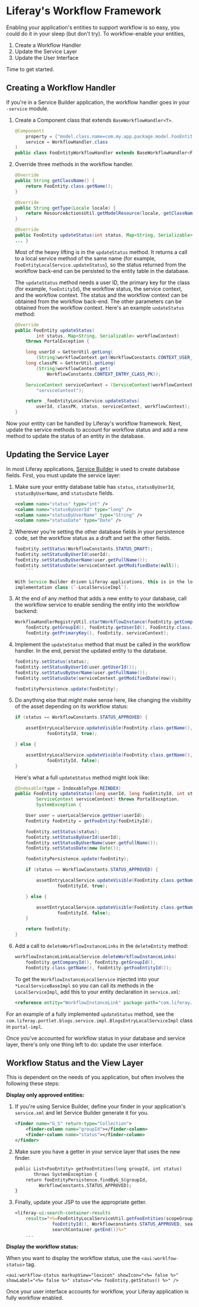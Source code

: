 # Liferay's Workflow Framework 

Enabling your application's entities to support workflow is so easy, you could do it in
your sleep (but don't try). To workflow-enable your entities,

1. Create a Workflow Handler 
2. Update the Service Layer 
3. Update the User Interface 

Time to get started. 

## Creating a Workflow Handler 

If you're in a Service Builder application, the workflow handler goes in your
`-service` module.

1.  Create a Component class that extends `BaseWorkflowHandler<T>`.

    ```java
    @Component(
        property = {"model.class.name=com.my.app.package.model.FooEntity"},
        service = WorkflowHandler.class
    )
    public class FooEntityWorkflowHandler extends BaseWorkflowHandler<FooEntity>
    ```

2.  Override three methods in the workflow handler.

    ```java
    @Override
    public String getClassName() {
        return FooEntity.class.getName();
    }

    @Override
    public String getType(Locale locale) {
        return ResourceActionsUtil.getModelResource(locale, getClassName());
    }

    @Override
    public FooEntity updateStatus(int status, Map<String, Serializable> workflowContext) {
    ... }
    ```

    Most of the heavy lifting is in the `updateStatus` method. It returns
    a call to a local service method of the same name (for example,
    `FooEntityLocalService.updateStatus`), so the status returned from the workflow
    back-end can be persisted to the entity table in the database. 

    The `updateStatus` method needs a user ID, the primary key for the
    class (for example, `fooEntityId`), the workflow status, the service
    context, and the workflow context. The status and the workflow context can
    be obtained from the workflow back-end. The other parameters can be
    obtained from the workflow context. Here's an example `uodateStatus` method:

    ```java
    @Override
    public FooEntity updateStatus(
            int status, Map<String, Serializable> workflowContext)
        throws PortalException {

        long userId = GetterUtil.getLong(
            (String)workflowContext.get(WorkflowConstants.CONTEXT_USER_ID));
        long classPK = GetterUtil.getLong(
            (String)workflowContext.get(
                WorkflowConstants.CONTEXT_ENTRY_CLASS_PK));

        ServiceContext serviceContext = (ServiceContext)workflowContext.get(
            "serviceContext");

        return _fooEntityLocalService.updateStatus(
            userId, classPK, status, serviceContext, workflowContext);
    }
    ```

Now your entity can be handled by Liferay's workflow framework. Next, update
the service methods to account for workflow status and add a new method to
update the status of an entity in the database.

## Updating the Service Layer 

In most Liferay applications, 
[Service Builder](/develop/tutorials/-/knowledge_base/7-1/service-builder) 
is used to create database fields. First, you must update the service layer: 

1.  Make sure your entity database table has `status`, `statusByUserId`,
    `statusByUserName`, and `statusDate` fields. 

    ```xml
    <column name="status" type="int" />
    <column name="statusByUserId" type="long" />
    <column name="statusByUserName" type="String" />
    <column name="statusDate" type="Date" />
    ```

2.  Wherever you're setting the other database fields in your persistence code,
    set the workflow status as a draft and set the other fields.

    ```java
    fooEntity.setStatus(WorkflowConstants.STATUS_DRAFT);
    fooEntity.setStatusByUserId(userId);
    fooEntity.setStatusByUserName(user.getFullName());
    fooEntity.setStatusDate(serviceContext.getModifiedDate(null));
        ```

    With Service Builder driven Liferay applications, this is in the local service
    implementation class (`-LocalServiceImpl`). 


1.  At the end of any method that adds a new entity to your database, call the
    workflow service to enable sending the entity into the workflow backend: 

    ```java
    WorkflowHandlerRegistryUtil.startWorkflowInstance(fooEntity.getCompanyId(),
        fooEntity.getGroupId(), fooEntity.getUserId(), FooEntity.class.getName(),
        fooEntity.getPrimaryKey(), fooEntity, serviceContext);
    ```

2.  Implement the `updateStatus` method that must be called in the workflow
    handler. In the end, persist the updated entity to the database. 


    ```java
    fooEntity.setStatus(status);
    fooEntity.setStatusByUserId(user.getUserId());
    fooEntity.setStatusByUserName(user.getFullName());
    fooEntity.setStatusDate(serviceContext.getModifiedDate(now));

    fooEntityPersistence.update(fooEntity);
    ```

3.  Do anything else that might make sense here, like
    changing the visibility of the asset depending on its workflow status:

    ```java
    if (status == WorkflowConstants.STATUS_APPROVED) {

        assetEntryLocalService.updateVisible(FooEntity.class.getName(),
                fooEntityId, true);

    } else {

        assetEntryLocalService.updateVisible(FooEntity.class.getName(),
                fooEntityId, false);
    }
    ```

    Here's what a full `updateStatus` method might look like:

    ```java
	@Indexable(type = IndexableType.REINDEX)
    public FooEntity updateStatus(long userId, long fooEntityId, int status,
			ServiceContext serviceContext) throws PortalException,
			SystemException {

		User user = userLocalService.getUser(userId);
		FooEntity fooEntity = getFooEntity(fooEntityId);

		fooEntity.setStatus(status);
		fooEntity.setStatusByUserId(userId);
		fooEntity.setStatusByUserName(user.getFullName());
		fooEntity.setStatusDate(new Date());

		fooEntityPersistence.update(fooEntity);

		if (status == WorkflowConstants.STATUS_APPROVED) {

			assetEntryLocalService.updateVisible(FooEntity.class.getName(),
					fooEntityId, true);

		} else {

			assetEntryLocalService.updateVisible(FooEntity.class.getName(),
					fooEntityId, false);
		}

		return fooEntity;
	}
    ```
4.  Add a call to `deleteWorkflowInstanceLinks` in the `deleteEntity` method:

    ```java
    workflowInstanceLinkLocalService.deleteWorkflowInstanceLinks(
        fooEntity.getCompanyId(), fooEntity.getGroupId(),
        FooEntity.class.getName(), fooEntity.getFooEntityId());
    ```

    To get the `WorkflowInstanceLocalService` injected into your
    `*LocalServiceBaseImpl` so you can call its methods in the
    `LocalServiceImpl`, add this to your entity declaration in `service.xml`:

    ```xml
    <reference entity="WorkflowInstanceLink" package-path="com.liferay.portal" />
    ```

For an example of a fully implemented `updateStatus` method, see the
`com.liferay.portlet.blogs.service.impl.BlogsEntryLocalServiceImpl` class in
`portal-impl`.
<!-- Check validity for 7.2-->

Once you've accounted for workflow status in your database and service layer,
there's only one thing left to do: update the user interface.

## Workflow Status and the View Layer 

This is dependent on the needs of you application, but often involves the
following these steps:

**Display only approved entities:**

1.  If you're using Service Builder, define your finder in your application's
    `service.xml` and let Service Builder generate it for you. 

    ```xml
    <finder name="G_S" return-type="Collection">
        <finder-column name="groupId"></finder-column>
        <finder-column name="status"></finder-column>
    </finder>
    ```

2.  Make sure you have a getter in your service layer that uses the new finder.

    ```jsp
    public List<FooEntity> getFooEntities(long groupId, int status)
           throws SystemException {
        return fooEntityPersistence.findByG_S(groupId,
             WorkflowConstants.STATUS_APPROVED);
    }
    ```

3.  Finally, update your JSP to use the appropriate getter.

    ```jsp
    <liferay-ui:search-container-results
        results="<%=FooEntityLocalServiceUtil.getFooEntities(scopeGroupId,
                  fooEntityId(), Workflowconstants.STATUS_APPROVED, searchContainer.getStart(),
                  searchContainer.getEnd())%>"
        ...
    ```

**Display the workflow status:** 

When you want to display the workflow status, use the `<aui:worklfow-status>`
tag.

```markup
<aui:workflow-status markupView="lexicon" showIcon="<%= false %>" showLabel="<%= false %>" status="<%= fooEntity.getStatus() %>" />
```

Once your user interface accounts for workflow, your Liferay application is
fully workflow enabled.

